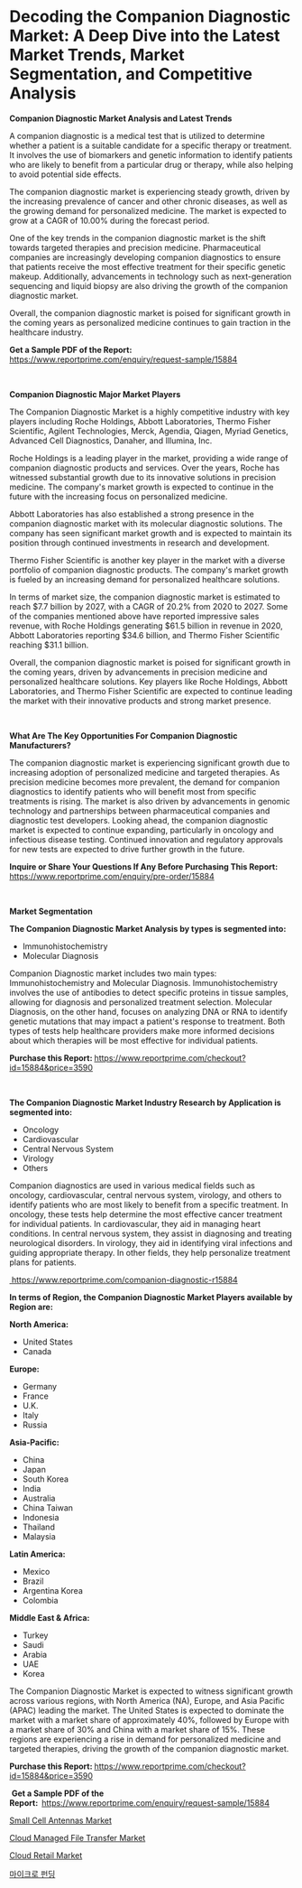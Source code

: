 <p><h1>Decoding the Companion Diagnostic Market: A Deep Dive into the Latest Market Trends, Market Segmentation, and Competitive Analysis</h1></p><p><strong>Companion Diagnostic Market Analysis and Latest Trends</strong></p>
<p><p>A companion diagnostic is a medical test that is utilized to determine whether a patient is a suitable candidate for a specific therapy or treatment. It involves the use of biomarkers and genetic information to identify patients who are likely to benefit from a particular drug or therapy, while also helping to avoid potential side effects.</p><p>The companion diagnostic market is experiencing steady growth, driven by the increasing prevalence of cancer and other chronic diseases, as well as the growing demand for personalized medicine. The market is expected to grow at a CAGR of 10.00% during the forecast period.</p><p>One of the key trends in the companion diagnostic market is the shift towards targeted therapies and precision medicine. Pharmaceutical companies are increasingly developing companion diagnostics to ensure that patients receive the most effective treatment for their specific genetic makeup. Additionally, advancements in technology such as next-generation sequencing and liquid biopsy are also driving the growth of the companion diagnostic market.</p><p>Overall, the companion diagnostic market is poised for significant growth in the coming years as personalized medicine continues to gain traction in the healthcare industry.</p></p>
<p><strong>Get a Sample PDF of the Report:&nbsp;</strong> <a href="https://www.reportprime.com/enquiry/request-sample/15884">https://www.reportprime.com/enquiry/request-sample/15884</a></p>
<p>&nbsp;</p>
<p><strong>Companion Diagnostic Major Market Players</strong></p>
<p><p>The Companion Diagnostic Market is a highly competitive industry with key players including Roche Holdings, Abbott Laboratories, Thermo Fisher Scientific, Agilent Technologies, Merck, Agendia, Qiagen, Myriad Genetics, Advanced Cell Diagnostics, Danaher, and Illumina, Inc.</p><p>Roche Holdings is a leading player in the market, providing a wide range of companion diagnostic products and services. Over the years, Roche has witnessed substantial growth due to its innovative solutions in precision medicine. The company's market growth is expected to continue in the future with the increasing focus on personalized medicine.</p><p>Abbott Laboratories has also established a strong presence in the companion diagnostic market with its molecular diagnostic solutions. The company has seen significant market growth and is expected to maintain its position through continued investments in research and development.</p><p>Thermo Fisher Scientific is another key player in the market with a diverse portfolio of companion diagnostic products. The company's market growth is fueled by an increasing demand for personalized healthcare solutions.</p><p>In terms of market size, the companion diagnostic market is estimated to reach $7.7 billion by 2027, with a CAGR of 20.2% from 2020 to 2027. Some of the companies mentioned above have reported impressive sales revenue, with Roche Holdings generating $61.5 billion in revenue in 2020, Abbott Laboratories reporting $34.6 billion, and Thermo Fisher Scientific reaching $31.1 billion.</p><p>Overall, the companion diagnostic market is poised for significant growth in the coming years, driven by advancements in precision medicine and personalized healthcare solutions. Key players like Roche Holdings, Abbott Laboratories, and Thermo Fisher Scientific are expected to continue leading the market with their innovative products and strong market presence.</p></p>
<p>&nbsp;</p>
<p><strong>What Are The Key Opportunities For Companion Diagnostic Manufacturers?</strong></p>
<p><p>The companion diagnostic market is experiencing significant growth due to increasing adoption of personalized medicine and targeted therapies. As precision medicine becomes more prevalent, the demand for companion diagnostics to identify patients who will benefit most from specific treatments is rising. The market is also driven by advancements in genomic technology and partnerships between pharmaceutical companies and diagnostic test developers. Looking ahead, the companion diagnostic market is expected to continue expanding, particularly in oncology and infectious disease testing. Continued innovation and regulatory approvals for new tests are expected to drive further growth in the future.</p></p>
<p><strong>Inquire or Share Your Questions If Any Before Purchasing This Report:</strong> <a href="https://www.reportprime.com/enquiry/pre-order/15884">https://www.reportprime.com/enquiry/pre-order/15884</a></p>
<p>&nbsp;</p>
<p><strong>Market Segmentation</strong></p>
<p><strong>The Companion Diagnostic Market Analysis by types is segmented into:</strong></p>
<p><ul><li>Immunohistochemistry</li><li>Molecular Diagnosis</li></ul></p>
<p><p>Companion Diagnostic market includes two main types: Immunohistochemistry and Molecular Diagnosis. Immunohistochemistry involves the use of antibodies to detect specific proteins in tissue samples, allowing for diagnosis and personalized treatment selection. Molecular Diagnosis, on the other hand, focuses on analyzing DNA or RNA to identify genetic mutations that may impact a patient's response to treatment. Both types of tests help healthcare providers make more informed decisions about which therapies will be most effective for individual patients.</p></p>
<p><strong>Purchase this Report:&nbsp;</strong><a href="https://www.reportprime.com/checkout?id=15884&price=3590">https://www.reportprime.com/checkout?id=15884&price=3590</a></p>
<p>&nbsp;</p>
<p><strong>The Companion Diagnostic Market Industry Research by Application is segmented into:</strong></p>
<p><ul><li>Oncology</li><li>Cardiovascular</li><li>Central Nervous System</li><li>Virology</li><li>Others</li></ul></p>
<p><p>Companion diagnostics are used in various medical fields such as oncology, cardiovascular, central nervous system, virology, and others to identify patients who are most likely to benefit from a specific treatment. In oncology, these tests help determine the most effective cancer treatment for individual patients. In cardiovascular, they aid in managing heart conditions. In central nervous system, they assist in diagnosing and treating neurological disorders. In virology, they aid in identifying viral infections and guiding appropriate therapy. In other fields, they help personalize treatment plans for patients.</p></p>
<p><a href="https://www.reportprime.com/companion-diagnostic-r15884">&nbsp;https://www.reportprime.com/companion-diagnostic-r15884</a></p>
<p><strong>In terms of Region, the Companion Diagnostic Market Players available by Region are:</strong></p>
<p>
    <p> <strong> North America: </strong>
        <ul>
            <li>United States</li>
            <li>Canada</li>
        </ul>
        </p> 
    <p> <strong> Europe: </strong>
        <ul>
            <li>Germany</li>
            <li>France</li>
            <li>U.K.</li>
            <li>Italy</li>
            <li>Russia</li>
        </ul>
        </p> 
    <p> <strong> Asia-Pacific: </strong>
        <ul>
            <li>China</li>
            <li>Japan</li>
            <li>South Korea</li>
            <li>India</li>
            <li>Australia</li>
            <li>China Taiwan</li>
            <li>Indonesia</li>
            <li>Thailand</li>
            <li>Malaysia</li>
        </ul>
        </p> 
    <p> <strong> Latin America: </strong>
        <ul>
            <li>Mexico</li>
            <li>Brazil</li>
            <li>Argentina Korea</li>
            <li>Colombia</li>
        </ul>
        </p> 
    <p> <strong> Middle East & Africa: </strong>
        <ul>
            <li>Turkey</li>
            <li>Saudi</li>
            <li>Arabia</li>
            <li>UAE</li>
            <li>Korea</li>
        </ul>
    </p>
    </p>
<p><p>The Companion Diagnostic Market is expected to witness significant growth across various regions, with North America (NA), Europe, and Asia Pacific (APAC) leading the market. The United States is expected to dominate the market with a market share of approximately 40%, followed by Europe with a market share of 30% and China with a market share of 15%. These regions are experiencing a rise in demand for personalized medicine and targeted therapies, driving the growth of the companion diagnostic market.</p></p>
<p><strong>Purchase this Report: </strong><a href="https://www.reportprime.com/checkout?id=15884&price=3590">https://www.reportprime.com/checkout?id=15884&price=3590</a></p>
<p>&nbsp;<strong>Get a Sample PDF of the Report:&nbsp;&nbsp;</strong><a href="https://www.reportprime.com/enquiry/request-sample/15884">https://www.reportprime.com/enquiry/request-sample/15884</a></p>
<p><strong></strong></p>
<p><p><a href="https://medium.com/@carlahoustonh51/small-cell-antennas-nbsp-market-focuses-on-market-share-size-and-projected-forecast-till-2031-e1f1a10c7988">Small Cell Antennas Market</a></p><p><a href="https://github.com/seekum/Market-Research-Report-List-2/blob/main/cloud-managed-file-transfer-market.md">Cloud Managed File Transfer Market</a></p><p><a href="https://github.com/nancykennedykellievqfqt2/Market-Research-Report-List-2/blob/main/cloud-retail-market.md">Cloud Retail Market</a></p><p><a href="https://github.com/JonHarrtis67676y/Market-Research-Report-List-1/blob/main/700617023770.md">마이크로 펀딩</a></p></p>